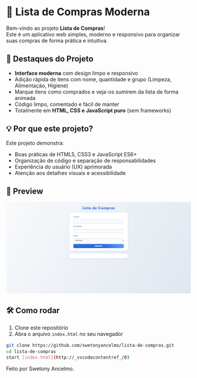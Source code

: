 # 🛒 Lista de Compras Moderna

Bem-vindo ao projeto **Lista de Compras**!  
Este é um aplicativo web simples, moderno e responsivo para organizar suas compras de forma prática e intuitiva.

## 🚀 Destaques do Projeto

- **Interface moderna** com design limpo e responsivo
- Adição rápida de itens com nome, quantidade e grupo (Limpeza, Alimentação, Higiene)
- Marque itens como comprados e veja-os sumirem da lista de forma animada
- Código limpo, comentado e fácil de manter
- Totalmente em **HTML, CSS e JavaScript puro** (sem frameworks)

## 💡 Por que este projeto?

Este projeto demonstra:

- Boas práticas de HTML5, CSS3 e JavaScript ES6+
- Organização de código e separação de responsabilidades
- Experiência do usuário (UX) aprimorada
- Atenção aos detalhes visuais e acessibilidade

## 📸 Preview

![Preview do projeto](/assets/images/lista-produtos.png)

## 🛠️ Como rodar

1. Clone este repositório
2. Abra o arquivo `index.html` no seu navegador

```bash
git clone https://github.com/swetonyancelmo/lista-de-compras.git
cd lista-de-compras
start [index.html](http://_vscodecontentref_/0)
```
Feito por Swetony Ancelmo.
